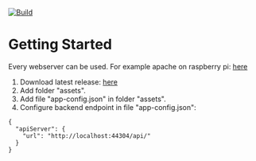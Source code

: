 [![Build](https://github.com/TieDall/Haushaltsbuch-Frontend/actions/workflows/build.yml/badge.svg?branch=master)](https://github.com/TieDall/Haushaltsbuch-Frontend/actions/workflows/build.yml)

# Getting Started

Every webserver can be used. For example apache on raspberry pi: [here](https://www.raspberrypi.org/documentation/remote-access/web-server/apache.md)

1. Download latest release: [here](https://github.com/TieDall/Haushaltsbuch-Frontend/releases/latest)
2. Add folder "assets".
3. Add file "app-config.json" in folder "assets".
4. Configure backend endpoint in file "app-config.json":
```
{
  "apiServer": {
    "url": "http://localhost:44304/api/"
  }
}
```

